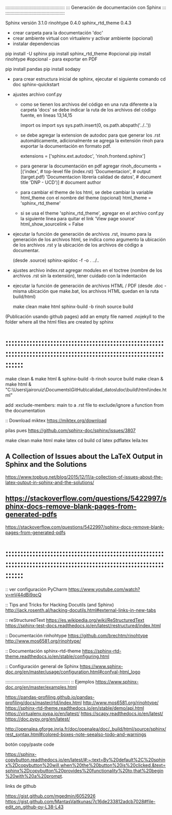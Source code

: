 ::::::::::::::::::::::::::::::::::::::::::::::
::: Generación de documentación con Sphinx :::
::::::::::::::::::::::::::::::::::::::::::::::

Sphinx versión      3.1.0
rinohtype           0.4.0
sphinx_rtd_theme    0.4.3

- crear carpeta para la documentación 'doc'
- crear ambiente virtual con virtualenv y activar ambiente (opcional)
- instalar dependencias

pip install -U sphinx
pip install sphinx_rtd_theme		#opcional
pip install rinohtype               #opcional - para exportar en PDF

pip install pandas
pip install sodapy

- para crear estructura inicial de sphinx, ejecutar el siguiente comando
    cd doc
    sphinx-quickstart

- ajustes archivo conf.py
    * como se tienen los archivos del código en una ruta diferente a la carpeta 'docs' se debe indicar la ruta de los archivos del código fuente, en lineas 13,14,15

        import os
        import sys
        sys.path.insert(0, os.path.abspath('../..'))

    * se debe agregar la extension de autodoc para que generar los .rst automáticamente, adicionalmente se agrega la extensión rinoh para exportar la documentación en formato pdf.

        extensions = ['sphinx.ext.autodoc', 'rinoh.frontend.sphinx']

    * para generar la documentación en pdf agregar 
        rinoh_documents = [('index',                                      # top-level file (index.rst)
                            'Documentacion',                              # output (target.pdf)
                            'Documentacion librería calidad de datos',    # document title
                            'DNP - UCD')]                                 # document author   

    * para cambiar el theme de los html, se debe cambiar la variable html_theme con el nombre del theme (opcional)
        html_theme = 'sphinx_rtd_theme'

    * si se usa el theme 'sphinx_rtd_theme', agregar en el archivo conf.py la siguiente línea para quitar el link 'View page source'
        html_show_sourcelink = False

- ejecutar la función de generación de archivos .rst, insumo para la generación de los archivos html, se indica como argumento la ubicación de los archivos .rst y la ubicación de los archivos de código a documentar.

    (desde .source)
    sphinx-apidoc -f -o . ../..

- ajustes archivo index.rst
    agregar modules en el toctree (nombre de los archivos .rst sin la extensión), tener cuidado con la indentación 

- ejecutar la función de generación de archivos HTML / PDF
    (desde .doc - misma ubicación que make.bat, los archivos HTML quedan en la ruta build/html)

    make clean
    make html
    sphinx-build -b rinoh source build

(Publicación usando github pages)
add an empty file named .nojekyll to the folder where all the html files are created by sphinx

# ::::::::::::::::::::::::::::::::::::::::::::::::::::::::::::::::::::::::::::::::::::::::::::::::::::::::::::::::

make clean & make html & sphinx-build -b rinoh source build
make clean & make html & "C:\Users\jairoruiz\Documents\GitHub\calidad_datos\doc\build\html\index.html"

add :exclude-members: main to a .rst file to exclude/ignore a function from the documentation

:: Download miktex
https://miktex.org/download


pilas pues
https://github.com/sphinx-doc/sphinx/issues/3807

make clean
make html
make latex
cd build
cd latex
pdflatex leila.tex


## A Collection of Issues about the LaTeX Output in Sphinx and the Solutions
https://www.topbug.net/blog/2015/12/11/a-collection-of-issues-about-the-latex-output-in-sphinx-and-the-solutions/

## https://stackoverflow.com/questions/5422997/sphinx-docs-remove-blank-pages-from-generated-pdfs
https://stackoverflow.com/questions/5422997/sphinx-docs-remove-blank-pages-from-generated-pdfs
# ::::::::::::::::::::::::::::::::::::::::::::::::::::::::::::::::::::::::::::::::::::::::::::::::::::::::::::::::

:: ver configuración PyCharm
https://www.youtube.com/watch?v=mV44dBi9qcQ

:: Tips and Tricks for Hacking Docutils (and Sphinx)
http://jack.rosenth.al/hacking-docutils.html#external-links-in-new-tabs

:: reStructuredText
https://es.wikipedia.org/wiki/ReStructuredText
https://sphinx-test-docs.readthedocs.io/en/latest/restructured/index.html

:: Documentación rinhohtype
https://github.com/brechtm/rinohtype
http://www.mos6581.org/rinohtype/

:: Documentación sphinx-rtd-theme
https://sphinx-rtd-theme.readthedocs.io/en/stable/configuring.html

:: Configuración general de Sphinx
https://www.sphinx-doc.org/en/master/usage/configuration.html#confval-html_logo

::::::::::::::::::::::::::::::::::::::::::::::::::
:: Ejemplos
https://www.sphinx-doc.org/en/master/examples.html

https://pandas-profiling.github.io/pandas-profiling/docs/master/rtd/index.html
http://www.mos6581.org/rinohtype/
https://sphinx-rtd-theme.readthedocs.io/en/stable/demo/api.html
https://virtualenv.pypa.io/en/latest/
https://scapy.readthedocs.io/en/latest/
https://doc.pypy.org/en/latest/



http://openalea.gforge.inria.fr/doc/openalea/doc/_build/html/source/sphinx/rest_syntax.html#colored-boxes-note-seealso-todo-and-warnings


botón copy/paste code

https://sphinx-copybutton.readthedocs.io/en/latest/#:~:text=By%20default%2C%20sphinx%2Dcopybutton%20will,when%20the%20button%20is%20clicked.&text=sphinx%2Dcopybutton%20provides%20functionality%20to,that%20begin%20with%20a%20prompt.



links de github

https://gist.github.com/mgedmin/6052926
https://gist.github.com/MantasVaitkunas/7c16de233812adcb7028#file-edit_on_github-py-L38-L43
